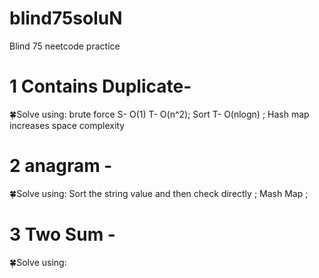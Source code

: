 # blind75soluN
Blind 75 neetcode practice
# 1 Contains Duplicate- 
🍀Solve using: brute force S- O(1) T- O(n^2); Sort T- O(nlogn) ; Hash map increases space complexity 
# 2 anagram -
🍀Solve using: Sort the string value and then check directly ; Mash Map ; 
# 3 Two Sum -
🍀Solve using: 
